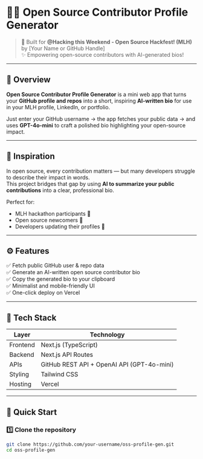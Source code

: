 # 🧑‍💻 Open Source Contributor Profile Generator

> 🚀 Built for **@Hacking this Weekend - Open Source Hackfest! (MLH)**  
> by [Your Name or GitHub Handle]  
> ✨ Empowering open-source contributors with AI-generated bios!

---

## 🧩 Overview

**Open Source Contributor Profile Generator** is a mini web app that turns your **GitHub profile and repos** into a short, inspiring **AI-written bio** for use in your MLH profile, LinkedIn, or portfolio.

Just enter your GitHub username → the app fetches your public data → and uses **GPT-4o-mini** to craft a polished bio highlighting your open-source impact.

---

## 🎯 Inspiration

In open source, every contribution matters — but many developers struggle to describe their impact in words.  
This project bridges that gap by using **AI to summarize your public contributions** into a clear, professional bio.

Perfect for:
- MLH hackathon participants 🧠  
- Open source newcomers 🌱  
- Developers updating their profiles 💼  

---

## ⚙️ Features

✅ Fetch public GitHub user & repo data  
✅ Generate an AI-written open source contributor bio  
✅ Copy the generated bio to your clipboard  
✅ Minimalist and mobile-friendly UI  
✅ One-click deploy on Vercel

---

## 🧠 Tech Stack

| Layer | Technology |
|-------|-------------|
| Frontend | Next.js (TypeScript) |
| Backend | Next.js API Routes |
| APIs | GitHub REST API + OpenAI API (GPT-4o-mini) |
| Styling | Tailwind CSS |
| Hosting | Vercel |

---

## 🚀 Quick Start

### 1️⃣ Clone the repository
```bash
git clone https://github.com/your-username/oss-profile-gen.git
cd oss-profile-gen
